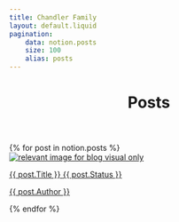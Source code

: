 ```yaml
---
title: Chandler Family
layout: default.liquid
pagination:
    data: notion.posts
    size: 100
    alias: posts
---
```


<header class="lg:text-center">
    <h1 class="mt-2 text-3xl leading-8 font-extrabold tracking-tight text-gray-900 sm:text-4xl">Posts</h1>
</header>

<div class="relative grid gap-6 bg-white px-5 py-6 sm:gap-8 sm:p-8">
{% for post in notion.posts %}
<a href="/posts/{{ post.slug }}/" class="-m-3 p-3 flex items-start rounded-lg hover:bg-gray-50 ring-1 overflow-hidden">
<div class="ml-4 flex">
    <div class="rounded-lg -ml-7 -mt-3 -mb-3 mr-2 p-1">
        <img class="max-h-32 rounded-l-lg" src="{{ post.Image | fallbackImageSrc }}" alt="relevant image for blog visual only" />
    </div>
    <div>
        <p class="text-base font-medium text-gray-900 flex items-center">
            <span class="mr-2">{{ post.Title }}</span>
            <span class="bg-{{ post.Status | statusBadgeColor }}-600 text-white p-1 text-xs rounded leading-none flex items-center">
                {{ post.Status }}
            </span>
        </p>
        <p class="mt-1 text-sm text-gray-500">{{ post.Author }}</p>
    </div>
</div>
</a>
{% endfor %}
</div>
